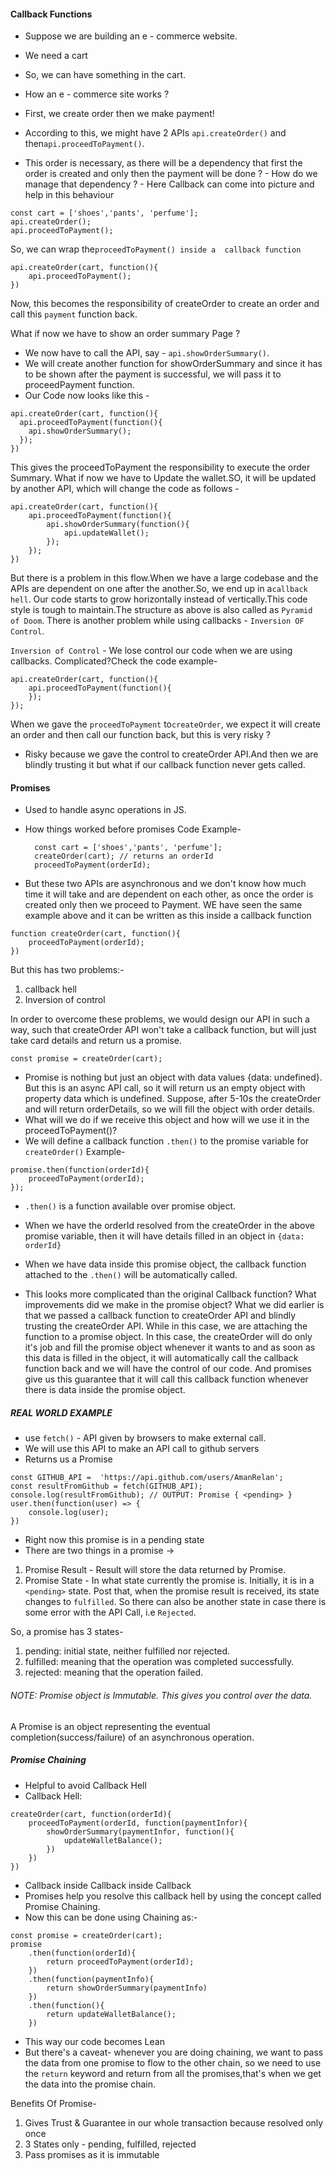 #### Callback Functions

- Suppose we are building an e - commerce website.

- We need a cart
- So, we can have something in the cart.
- How an e - commerce site works ?
- First, we create order then we make payment!
- According to this, we might have 2 APIs `api.createOrder()` and then`api.proceedToPayment()`.
- This order is necessary, as there will be a dependency that first the order is created and only then the payment will be done ? - How do we manage that dependency ? - Here Callback can come into picture and help in this behaviour

```
const cart = ['shoes','pants', 'perfume'];
api.createOrder();
api.proceedToPayment();

```

So, we can wrap the`proceedToPayment() inside a  callback function`

```
api.createOrder(cart, function(){
    api.proceedToPayment();
})
```

Now, this becomes the responsibility of createOrder to create an order and call this `payment` function back.

What if now we have to show an order summary Page ?

- We now have to call the API, say - `api.showOrderSummary()`.
- We will create another function for showOrderSummary and since it has to be shown after the payment is successful, we will pass it to proceedPayment function.
- Our Code now looks like this -

```
api.createOrder(cart, function(){
  api.proceedToPayment(function(){
    api.showOrderSummary();
  });
})

```

This gives the proceedToPayment the responsibility to execute the order Summary.
What if now we have to Update the wallet.SO, it will be updated by another API,
which will change the code as follows -

```
api.createOrder(cart, function(){
    api.proceedToPayment(function(){
        api.showOrderSummary(function(){
            api.updateWallet();
        });
    });
})
```

But there is a problem in this flow.When we have a large codebase and the APIs are dependent on one after the another.So, we end up in a`callback hell`.
Our code starts to grow horizontally instead of vertically.This code style is tough to maintain.The structure as above is also called as `Pyramid of Doom`.
There is another problem while using callbacks - `Inversion OF Control`.

`Inversion of Control` - We lose control our code when we are using callbacks.
Complicated?Check the code example-

```
api.createOrder(cart, function(){
    api.proceedToPayment(function(){
    });
});
```

When we gave the `proceedToPayment` to`createOrder`, we expect it will create an order and then call our function back, but this is very risky ?

- Risky because we gave the control to createOrder API.And then we are blindly trusting it but what if our callback function never gets called.

#### Promises

- Used to handle async operations in JS.

- How things worked before promises
  Code Example-

  ```
    const cart = ['shoes','pants', 'perfume'];
    createOrder(cart); // returns an orderId
    proceedToPayment(orderId);
  ```

- But these two APIs are asynchronous and we don't know how much time it will take and are dependent on each other, as once the order is created only then we proceed to Payment. WE have seen the same example above and it can be written as this inside a callback function

```
function createOrder(cart, function(){
    proceedToPayment(orderId);
})
```

But this has two problems:-

1. callback hell
2. Inversion of control

In order to overcome these problems, we would design our API in such a way, such that createOrder API won't take a callback function, but will just take card details and return us a promise.

```
const promise = createOrder(cart);
```

- Promise is nothing but just an object with data values {data: undefined}.
  But this is an async API call, so it will return us an empty object with property data which is undefined. Suppose, after 5-10s the createOrder and will return orderDetails, so we will fill the object with order details.
- What will we do if we receive this object and how will we use it in the proceedToPayment()?
- We will define a callback function `.then()` to the promise variable for `createOrder()`
  Example-

```
promise.then(function(orderId){
    proceedToPayment(orderId);
});
```

- `.then()` is a function available over promise object.
- When we have the orderId resolved from the createOrder in the above promise variable, then it will have details filled in an object in `{data: orderId}`
- When we have data inside this promise object, the callback function attached to the `.then()` will be automatically called.

- This looks more complicated than the original Callback function? What improvements did we make in the promise object?
  What we did earlier is that we passed a callback function to createOrder API and blindly trusting the createOrder API.
  While in this case, we are attaching the function to a promise object.
  In this case, the createOrder will do only it's job and fill the promise object whenever it wants to and as soon as this data is filled in the object, it will automatically call the callback function back and we will have the control of our code. And promises give us this guarantee that it will call this callback function whenever there is data inside the promise object.

##### REAL WORLD EXAMPLE

- use `fetch()` - API given by browsers to make external call.
- We will use this API to make an API call to github servers
- Returns us a Promise

```
const GITHUB_API =  'https://api.github.com/users/AmanRelan';
const resultFromGithub = fetch(GITHUB_API);
console.log(resultFromGithub); // OUTPUT: Promise { <pending> }
user.then(function(user) => {
    console.log(user);
})
```

- Right now this promise is in a pending state
- There are two things in a promise ->

1. Promise Result - Result will store the data returned by Promise.
2. Promise State - In what state currently the promise is. Initially, it is in a `<pending>` state. Post that, when the promise result is received, its state changes to `fulfilled`. So there can also be another state in case there is some error with the API Call, i.e `Rejected`.

So, a promise has 3 states-

1. pending: initial state, neither fulfilled nor rejected.
2. fulfilled: meaning that the operation was completed successfully.
3. rejected: meaning that the operation failed.

###### NOTE: Promise object is Immutable. This gives you control over the data.

A Promise is an object representing the eventual completion(success/failure) of an asynchronous operation.

##### Promise Chaining

- Helpful to avoid Callback Hell
- Callback Hell:

```
createOrder(cart, function(orderId){
    proceedToPayment(orderId, function(paymentInfor){
        showOrderSummary(paymentInfor, function(){
            updateWalletBalance();
        })
    })
})
```

- Callback inside Callback inside Callback
- Promises help you resolve this callback hell by using the concept called Promise Chaining.
- Now this can be done using Chaining as:-

```
const promise = createOrder(cart);
promise
    .then(function(orderId){
        return proceedToPayment(orderId);
    })
    .then(function(paymentInfo){
        return showOrderSummary(paymentInfo)
    })
    .then(function(){
        return updateWalletBalance();
    })

```

- This way our code becomes Lean
- But there's a caveat- whenever you are doing chaining, we want to pass the data from one promise to flow to the other chain, so we need to use the `return` keyword and return from all the promises,that's when we get the data into the promise chain.

Benefits Of Promise-

1. Gives Trust & Guarantee in our whole transaction because resolved only once
2. 3 States only - pending, fulfilled, rejected
3. Pass promises as it is immutable
